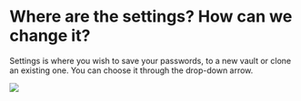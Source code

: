 # Where are the settings? How can we change it?

<p class="no-margin">Settings is where you wish to save your passwords, to a new vault or clone an existing one. You can choose it through the drop-down arrow.</p>
<p class="no-margin"></p>
<div class="intercom-container"><img src="/assets/img/teams-pro/image_60.png"></div>


<Intercom />
<Hubspot />
<Clarity />
<GoogleAnalytics />

